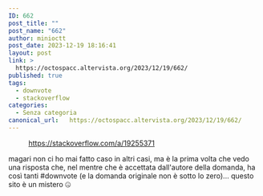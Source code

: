 ```yaml
---
ID: 662
post_title: ""
post_name: "662"
author: minioctt
post_date: 2023-12-19 18:16:41
layout: post
link: >
  https://octospacc.altervista.org/2023/12/19/662/
published: true
tags:
  - downvote
  - stackoverflow
categories:
  - Senza categoria
canonical_url:   https://octospacc.altervista.org/2023/12/19/662/
---
```

<!-- wp:image {"id":664,"sizeSlug":"large","linkDestination":"none"} -->
<figure class="wp-block-image size-large"><img src="{{site.cdnurl}}/assets/uploads/2023/12/image-16-960x657.png" alt="" class="wp-image-664"/><figcaption class="wp-element-caption"><a href="https://stackoverflow.com/a/19255371">https://stackoverflow.com/a/19255371</a></figcaption></figure>
<!-- /wp:image -->

<!-- wp:paragraph -->
<p></p>
<!-- /wp:paragraph -->

<!-- wp:paragraph -->
<p>magari non ci ho mai fatto caso in altri casi, ma è la prima volta che vedo una risposta che, nel mentre che è accettata dall'autore della domanda, ha così tanti #downvote (e la domanda originale non è sotto lo zero)... questo sito è un mistero 🤐️</p>
<!-- /wp:paragraph -->